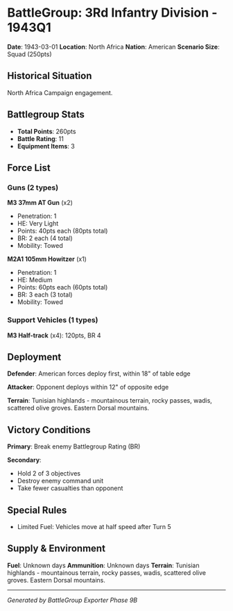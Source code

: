 # BattleGroup: 3Rd Infantry Division - 1943Q1

**Date**: 1943-03-01
**Location**: North Africa
**Nation**: American
**Scenario Size**: Squad (250pts)

## Historical Situation

North Africa Campaign engagement.

## Battlegroup Stats

- **Total Points**: 260pts
- **Battle Rating**: 11
- **Equipment Items**: 3

## Force List

### Guns (2 types)

**M3 37mm AT Gun** (x2)
- Penetration: 1
- HE: Very Light
- Points: 40pts each (80pts total)
- BR: 2 each (4 total)
- Mobility: Towed

**M2A1 105mm Howitzer** (x1)
- Penetration: 1
- HE: Medium
- Points: 60pts each (60pts total)
- BR: 3 each (3 total)
- Mobility: Towed

### Support Vehicles (1 types)

**M3 Half-track** (x4): 120pts, BR 4

## Deployment

**Defender**: American forces deploy first, within 18" of table edge

**Attacker**: Opponent deploys within 12" of opposite edge

**Terrain**: Tunisian highlands - mountainous terrain, rocky passes, wadis, scattered olive groves. Eastern Dorsal mountains.

## Victory Conditions

**Primary**: Break enemy Battlegroup Rating (BR)

**Secondary**:
- Hold 2 of 3 objectives
- Destroy enemy command unit
- Take fewer casualties than opponent

## Special Rules

- Limited Fuel: Vehicles move at half speed after Turn 5

## Supply & Environment

**Fuel**: Unknown days
**Ammunition**: Unknown days
**Terrain**: Tunisian highlands - mountainous terrain, rocky passes, wadis, scattered olive groves. Eastern Dorsal mountains.

---

*Generated by BattleGroup Exporter Phase 9B*
